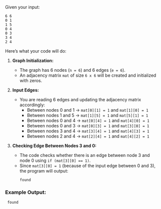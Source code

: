 Given your input:

```
6 6
0 1 
1 5
0 4
0 3
3 4
2 4
```

Here’s what your code will do:

1. **Graph Initialization:**
   - The graph has 6 nodes (`n = 6`) and 6 edges (`e = 6`).
   - An adjacency matrix `mat` of size `6 x 6` will be created and initialized with zeros.

2. **Input Edges:**
   - You are reading 6 edges and updating the adjacency matrix accordingly:
     - Between nodes 0 and 1 → `mat[0][1] = 1` and `mat[1][0] = 1`
     - Between nodes 1 and 5 → `mat[1][5] = 1` and `mat[5][1] = 1`
     - Between nodes 0 and 4 → `mat[0][4] = 1` and `mat[4][0] = 1`
     - Between nodes 0 and 3 → `mat[0][3] = 1` and `mat[3][0] = 1`
     - Between nodes 3 and 4 → `mat[3][4] = 1` and `mat[4][3] = 1`
     - Between nodes 2 and 4 → `mat[2][4] = 1` and `mat[4][2] = 1`

3. **Checking Edge Between Nodes 3 and 0:**
   - The code checks whether there is an edge between node 3 and node 0 using `if (mat[3][0] == 1)`.
   - Since `mat[3][0] = 1` (because of the input edge between 0 and 3), the program will output:
     ```
     found
     ```

### Example Output:
```
 found
```

